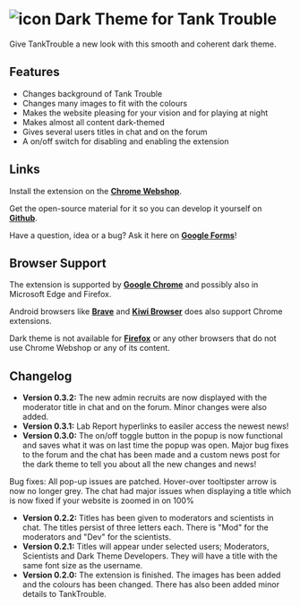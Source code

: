# <img src="https://i.imgur.com/e7Vl1zb.png" alt="icon"> Dark Theme for Tank Trouble

Give TankTrouble a new look with this smooth and coherent dark theme.

## Features

* Changes background of Tank Trouble
* Changes many images to fit with the colours
* Makes the website pleasing for your vision and for playing at night
* Makes almost all content dark-themed
* Gives several users titles in chat and on the forum
* A on/off switch for disabling and enabling the extension

## Links

Install the extension on the **[Chrome Webshop](https://chrome.google.com/webstore/detail/iaahklbbofakekcbhbjnpjbgaadhedhm)**.

Get the open-source material for it so you can develop it yourself on **[Github](https://github.com/CommanderAnime/dark-theme)**.

Have a question, idea or a bug? Ask it here on **[Google Forms](https://docs.google.com/forms/d/e/1FAIpQLSdlZT2lfJTy-oYsWtEZ0kmWr3LXZcTHx0wh5x_67ygyMCMTZA/viewform)**!

## Browser Support

The extension is supported by **[Google Chrome](https://www.google.com/chrome)** and possibly also in Microsoft Edge and Firefox.

Android browsers like **[Brave](https://brave.com/)** and **[Kiwi Browser](https://play.google.com/store/apps/details?id=com.kiwibrowser.browser&hl=da)** does also support Chrome extensions.

Dark theme is not available for **[Firefox](https://www.mozilla.org)** or any other browsers that do not use Chrome Webshop or any of its content.

## Changelog

* **Version 0.3.2:** The new admin recruits are now displayed with the moderator title in chat and on the forum. Minor changes were also added.
* **Version 0.3.1:** Lab Report hyperlinks to easiler access the newest news!
* **Version 0.3.0:** The on/off toggle button in the popup is now functional and saves what it was on last time the popup was open. Major bug fixes to the forum and the chat has been made and a custom news post for the dark theme to tell you about all the new changes and news!

Bug fixes:
All pop-up issues are patched.
Hover-over tooltipster arrow is now no longer grey.
The chat had major issues when displaying a title which is now fixed if your website is zoomed in on 100%

* **Version 0.2.2:** Titles has been given to moderators and scientists in chat. The titles persist of three letters each. There is "Mod" for the moderators and "Dev" for the scientists.
* **Version 0.2.1:** Titles will appear under selected users; Moderators, Scientists and Dark Theme Developers. They will have a title with the same font size as the username.
* **Version 0.2.0:** The extension is finished. The images has been added and the colours has been changed. There has also been added minor details to TankTrouble.

